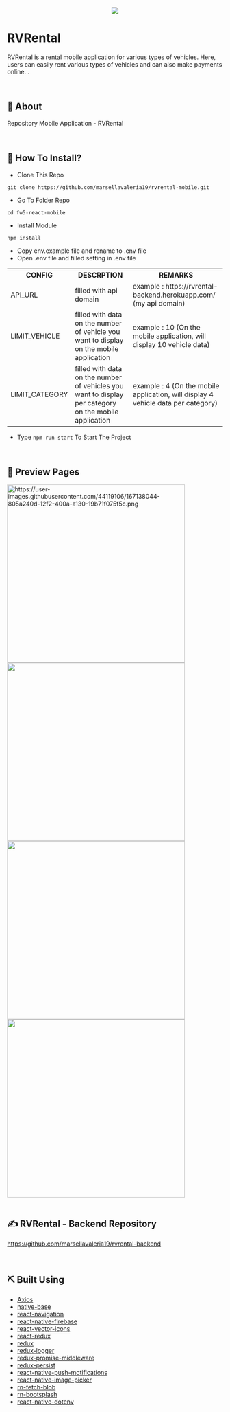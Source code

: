 <div align="center">
   <img src=https://user-images.githubusercontent.com/44119106/167139154-6b2a90f9-cf4b-4ccf-845b-2a80eccd0c84.png />
</div>

<h1>RVRental</h1>

<p>
RVRental is a rental mobile application for various types of vehicles. Here, users can easily rent various types of vehicles and can also make payments online. .</p>
<br>
</div>

## 📍 About

Repository Mobile Application - RVRental

<br>

## 📌 How To Install?

- Clone This Repo

```
git clone https://github.com/marsellavaleria19/rvrental-mobile.git
```

- Go To Folder Repo

```
cd fw5-react-mobile
```

- Install Module

```
npm install
```
- Copy env.example file and rename to .env file
- Open .env file and filled setting in .env file
 <table>
   <tr>
      <th>CONFIG</th>
      <th>DESCRPTION</th>
      <th>REMARKS</th>
   </tr>
   <tr>
      <td>API_URL</td>
      <td>filled with api domain</td>
      <td>example : https://rvrental-backend.herokuapp.com/ (my api domain) </td>
   </tr>
   <tr>
      <td>LIMIT_VEHICLE</td>
      <td>filled with data on the number of vehicle you want to display on the mobile application</td>
      <td>example : 10 (On the mobile application, will display 10 vehicle data)</td>
   </tr>
   <tr>
      <td>LIMIT_CATEGORY</td>
      <td>filled with data on the number of vehicles you want to display per category on the mobile application</td>
      <td>example : 4 (On the mobile application, will display 4 vehicle data per category) </td>
   </tr>
  </table>
  
- Type ``` npm run start ``` To Start The Project

<br>

## 🔎 Preview Pages

  <span>
    <img src="https://user-images.githubusercontent.com/44119106/169653561-17bdfa0a-cd32-4ece-8e68-eb03f798b06b.png" alt="https://user-images.githubusercontent.com/44119106/167138044-805a240d-12f2-400a-a130-19b71f075f5c.png" width="415"/>
    <img src="https://user-images.githubusercontent.com/44119106/169653602-a137b0e3-2b3e-47d2-84d8-21bd36de60e3.png" width="415"/>
    <img src="https://user-images.githubusercontent.com/44119106/169653648-ad4ed8b3-da94-4acb-b855-d7eb62cc492d.png" width="415"/>
    <img src="https://user-images.githubusercontent.com/44119106/169653798-f1e2a3c3-65cd-4723-897d-e6a6113c09a6.png" width="415"/>
    <br/>
  </span>

<br>

## ✍️ RVRental - Backend Repository

<https://github.com/marsellavaleria19/rvrental-backend>

<br>

## ⛏️ Built Using

- [Axios](https://www.npmjs.com/package/axios)
- [native-base](https://nativebase.io)
- [react-navigation](https://reactnavigation.org)
- [react-native-firebase](https://www.npmjs.com/package/@react-native-firebase/app)
- [react-vector-icons](https://oblador.github.io/react-native-vector-icons/)
- [react-redux](https://www.npmjs.com/package/react-redux)
- [redux](https://www.npmjs.com/package/redux)
- [redux-logger](https://www.npmjs.com/package/redux-logger)
- [redux-promise-middleware](https://www.npmjs.com/package/redux-promise-middleware)
- [redux-persist](https://www.npmjs.com/package/redux-persist)
- [react-native-push-motifications](https://www.npmjs.com/package/react-native-push-notification)
- [react-native-image-picker](https://github.com/react-native-image-picker/react-native-image-picker)
- [rn-fetch-blob](https://www.npmjs.com/package/rn-fetch-blob)
- [rn-bootsplash](https://github.com/zoontek/react-native-bootsplash)
- [react-native-dotenv](https://www.npmjs.com/package/react-native-dotenv)
<br>
